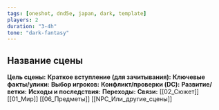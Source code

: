 ```yaml
---
tags: [oneshot, dnd5e, japan, dark, template]
players: 2
duration: "3-4h"
tone: "dark-fantasy"
---
```


## Название сцены
**Цель сцены:** 
**Краткое вступление (для зачитывания):** 
**Ключевые факты/улики:** 
**Выбор игроков:** 
**Конфликт/проверки (DC):** 
**Развитие/ветки:** 
**Исходы и последствия:** 
**Переходы:** 
**Связи:** [[02_Сюжет]] [[01_Мир]] [[06_Предметы]] [[NPC_Или_другие_сцены]]

